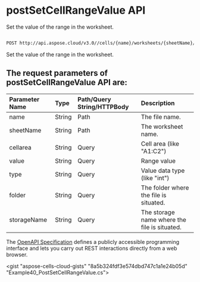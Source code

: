 # **postSetCellRangeValue API**

Set the value of the range in the worksheet. 

```bash

POST http://api.aspose.cloud/v3.0//cells/{name}/worksheets/{sheetName}/cells

```
Set the value of the range in the worksheet.

## The request parameters of **postSetCellRangeValue** API are: 

| Parameter Name | Type | Path/Query String/HTTPBody | Description | 
| :- | :- | :- |:- | 
|name|String|Path|The file name.|
|sheetName|String|Path|The worksheet name.|
|cellarea|String|Query|Cell area (like "A1:C2")|
|value|String|Query|Range value|
|type|String|Query|Value data type (like "int")|
|folder|String|Query|The folder where the file is situated.|
|storageName|String|Query|The storage name where the file is situated.|


The [OpenAPI Specification](https://reference.aspose.cloud/cells/#/CellsController/PostSetCellRangeValue) defines a publicly accessible programming interface and lets you carry out REST interactions directly from a web browser.

<gist "aspose-cells-cloud-gists" "8a5b324fdf3e574dbd747c1a1e24b05d" "Example40_PostSetCellRangeValue.cs">

